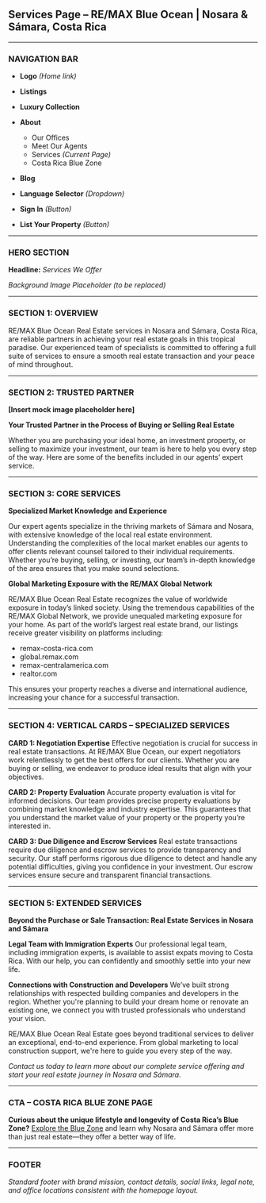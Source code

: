 ## Services Page – RE/MAX Blue Ocean | Nosara & Sámara, Costa Rica

---

### NAVIGATION BAR

* **Logo** *(Home link)*
* **Listings**
* **Luxury Collection**
* **About**

  * Our Offices
  * Meet Our Agents
  * Services *(Current Page)*
  * Costa Rica Blue Zone
* **Blog**
* **Language Selector** *(Dropdown)*
* **Sign In** *(Button)*
* **List Your Property** *(Button)*

---

### HERO SECTION

**Headline:**
*Services We Offer*

*Background Image Placeholder (to be replaced)*

---

### SECTION 1: OVERVIEW

RE/MAX Blue Ocean Real Estate services in Nosara and Sámara, Costa Rica, are reliable partners in achieving your real estate goals in this tropical paradise. Our experienced team of specialists is committed to offering a full suite of services to ensure a smooth real estate transaction and your peace of mind throughout.

---

### SECTION 2: TRUSTED PARTNER

**\[Insert mock image placeholder here]**

**Your Trusted Partner in the Process of Buying or Selling Real Estate**

Whether you are purchasing your ideal home, an investment property, or selling to maximize your investment, our team is here to help you every step of the way. Here are some of the benefits included in our agents’ expert service.

---

### SECTION 3: CORE SERVICES

**Specialized Market Knowledge and Experience**

Our expert agents specialize in the thriving markets of Sámara and Nosara, with extensive knowledge of the local real estate environment. Understanding the complexities of the local market enables our agents to offer clients relevant counsel tailored to their individual requirements. Whether you’re buying, selling, or investing, our team’s in-depth knowledge of the area ensures that you make sound selections.

**Global Marketing Exposure with the RE/MAX Global Network**

RE/MAX Blue Ocean Real Estate recognizes the value of worldwide exposure in today’s linked society. Using the tremendous capabilities of the RE/MAX Global Network, we provide unequaled marketing exposure for your home. As part of the world’s largest real estate brand, our listings receive greater visibility on platforms including:

* remax-costa-rica.com
* global.remax.com
* remax-centralamerica.com
* realtor.com

This ensures your property reaches a diverse and international audience, increasing your chance for a successful transaction.

---

### SECTION 4: VERTICAL CARDS – SPECIALIZED SERVICES

**CARD 1: Negotiation Expertise**
Effective negotiation is crucial for success in real estate transactions. At RE/MAX Blue Ocean, our expert negotiators work relentlessly to get the best offers for our clients. Whether you are buying or selling, we endeavor to produce ideal results that align with your objectives.

**CARD 2: Property Evaluation**
Accurate property evaluation is vital for informed decisions. Our team provides precise property evaluations by combining market knowledge and industry expertise. This guarantees that you understand the market value of your property or the property you’re interested in.

**CARD 3: Due Diligence and Escrow Services**
Real estate transactions require due diligence and escrow services to provide transparency and security. Our staff performs rigorous due diligence to detect and handle any potential difficulties, giving you confidence in your investment. Our escrow services ensure secure and transparent financial transactions.

---

### SECTION 5: EXTENDED SERVICES

**Beyond the Purchase or Sale Transaction: Real Estate Services in Nosara and Sámara**

**Legal Team with Immigration Experts**
Our professional legal team, including immigration experts, is available to assist expats moving to Costa Rica. With our help, you can confidently and smoothly settle into your new life.

**Connections with Construction and Developers**
We’ve built strong relationships with respected building companies and developers in the region. Whether you're planning to build your dream home or renovate an existing one, we connect you with trusted professionals who understand your vision.

RE/MAX Blue Ocean Real Estate goes beyond traditional services to deliver an exceptional, end-to-end experience. From global marketing to local construction support, we're here to guide you every step of the way.

*Contact us today to learn more about our complete service offering and start your real estate journey in Nosara and Sámara.*

---

### CTA – COSTA RICA BLUE ZONE PAGE

**Curious about the unique lifestyle and longevity of Costa Rica’s Blue Zone?**
[Explore the Blue Zone](#) and learn why Nosara and Sámara offer more than just real estate—they offer a better way of life.

---

### FOOTER

*Standard footer with brand mission, contact details, social links, legal note, and office locations consistent with the homepage layout.*
